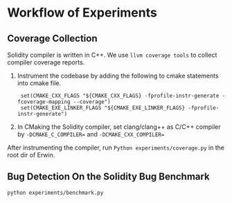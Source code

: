 # Workflow of Experiments

## Coverage Collection

Solidity compiler is written in C++. We use `llvm coverage tools` to collect compiler coverage reports.

1. Instrument the codebase by adding the following to cmake statements into cmake file.
   ```
    set(CMAKE_CXX_FLAGS "${CMAKE_CXX_FLAGS} -fprofile-instr-generate -fcoverage-mapping --coverage")
    set(CMAKE_EXE_LINKER_FLAGS "${CMAKE_EXE_LINKER_FLAGS} -fprofile-instr-generate")
   ```
2. In CMaking the Solidity compiler, set clang/clang++ as C/C++ compiler by `-DCMAKE_C_COMPILER=` and `-DCMAKE_CXX_COMPILER=`

After instrumenting the compiler, run `Python experiments/coverage.py` in the root dir of Erwin.

<!-- 3. Coverage collection is exquisite and requires a lot of prerequisites to promise correct results. When conducting `experiment1` in `coverage.py`, make sure the Python script must be placed in the same directory as the Erwin repository and the repository is installed by `git clone` instead of `npm install`.  -->

## Bug Detection On the Solidity Bug Benchmark

`python experiments/benchmark.py`